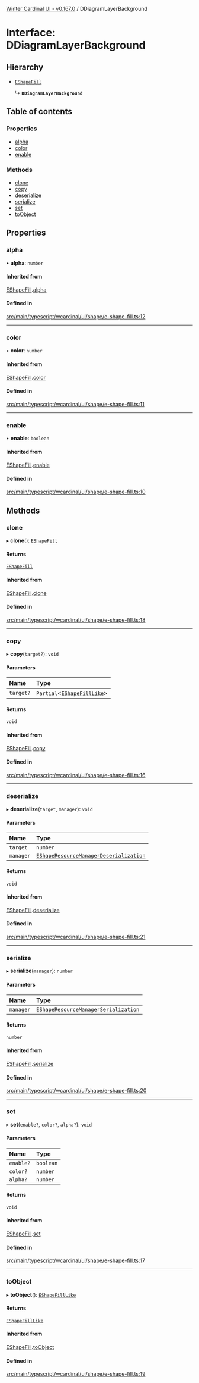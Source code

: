 [Winter Cardinal UI - v0.167.0](../index.md) / DDiagramLayerBackground

# Interface: DDiagramLayerBackground

## Hierarchy

- [`EShapeFill`](EShapeFill.md)

  ↳ **`DDiagramLayerBackground`**

## Table of contents

### Properties

- [alpha](DDiagramLayerBackground.md#alpha)
- [color](DDiagramLayerBackground.md#color)
- [enable](DDiagramLayerBackground.md#enable)

### Methods

- [clone](DDiagramLayerBackground.md#clone)
- [copy](DDiagramLayerBackground.md#copy)
- [deserialize](DDiagramLayerBackground.md#deserialize)
- [serialize](DDiagramLayerBackground.md#serialize)
- [set](DDiagramLayerBackground.md#set)
- [toObject](DDiagramLayerBackground.md#toobject)

## Properties

### alpha

• **alpha**: `number`

#### Inherited from

[EShapeFill](EShapeFill.md).[alpha](EShapeFill.md#alpha)

#### Defined in

[src/main/typescript/wcardinal/ui/shape/e-shape-fill.ts:12](https://github.com/winter-cardinal/winter-cardinal-ui/blob/v0.167.0/src/main/typescript/wcardinal/ui/shape/e-shape-fill.ts#L12)

___

### color

• **color**: `number`

#### Inherited from

[EShapeFill](EShapeFill.md).[color](EShapeFill.md#color)

#### Defined in

[src/main/typescript/wcardinal/ui/shape/e-shape-fill.ts:11](https://github.com/winter-cardinal/winter-cardinal-ui/blob/v0.167.0/src/main/typescript/wcardinal/ui/shape/e-shape-fill.ts#L11)

___

### enable

• **enable**: `boolean`

#### Inherited from

[EShapeFill](EShapeFill.md).[enable](EShapeFill.md#enable)

#### Defined in

[src/main/typescript/wcardinal/ui/shape/e-shape-fill.ts:10](https://github.com/winter-cardinal/winter-cardinal-ui/blob/v0.167.0/src/main/typescript/wcardinal/ui/shape/e-shape-fill.ts#L10)

## Methods

### clone

▸ **clone**(): [`EShapeFill`](EShapeFill.md)

#### Returns

[`EShapeFill`](EShapeFill.md)

#### Inherited from

[EShapeFill](EShapeFill.md).[clone](EShapeFill.md#clone)

#### Defined in

[src/main/typescript/wcardinal/ui/shape/e-shape-fill.ts:18](https://github.com/winter-cardinal/winter-cardinal-ui/blob/v0.167.0/src/main/typescript/wcardinal/ui/shape/e-shape-fill.ts#L18)

___

### copy

▸ **copy**(`target?`): `void`

#### Parameters

| Name | Type |
| :------ | :------ |
| `target?` | `Partial`<[`EShapeFillLike`](EShapeFillLike.md)\> |

#### Returns

`void`

#### Inherited from

[EShapeFill](EShapeFill.md).[copy](EShapeFill.md#copy)

#### Defined in

[src/main/typescript/wcardinal/ui/shape/e-shape-fill.ts:16](https://github.com/winter-cardinal/winter-cardinal-ui/blob/v0.167.0/src/main/typescript/wcardinal/ui/shape/e-shape-fill.ts#L16)

___

### deserialize

▸ **deserialize**(`target`, `manager`): `void`

#### Parameters

| Name | Type |
| :------ | :------ |
| `target` | `number` |
| `manager` | [`EShapeResourceManagerDeserialization`](../classes/EShapeResourceManagerDeserialization.md) |

#### Returns

`void`

#### Inherited from

[EShapeFill](EShapeFill.md).[deserialize](EShapeFill.md#deserialize)

#### Defined in

[src/main/typescript/wcardinal/ui/shape/e-shape-fill.ts:21](https://github.com/winter-cardinal/winter-cardinal-ui/blob/v0.167.0/src/main/typescript/wcardinal/ui/shape/e-shape-fill.ts#L21)

___

### serialize

▸ **serialize**(`manager`): `number`

#### Parameters

| Name | Type |
| :------ | :------ |
| `manager` | [`EShapeResourceManagerSerialization`](../classes/EShapeResourceManagerSerialization.md) |

#### Returns

`number`

#### Inherited from

[EShapeFill](EShapeFill.md).[serialize](EShapeFill.md#serialize)

#### Defined in

[src/main/typescript/wcardinal/ui/shape/e-shape-fill.ts:20](https://github.com/winter-cardinal/winter-cardinal-ui/blob/v0.167.0/src/main/typescript/wcardinal/ui/shape/e-shape-fill.ts#L20)

___

### set

▸ **set**(`enable?`, `color?`, `alpha?`): `void`

#### Parameters

| Name | Type |
| :------ | :------ |
| `enable?` | `boolean` |
| `color?` | `number` |
| `alpha?` | `number` |

#### Returns

`void`

#### Inherited from

[EShapeFill](EShapeFill.md).[set](EShapeFill.md#set)

#### Defined in

[src/main/typescript/wcardinal/ui/shape/e-shape-fill.ts:17](https://github.com/winter-cardinal/winter-cardinal-ui/blob/v0.167.0/src/main/typescript/wcardinal/ui/shape/e-shape-fill.ts#L17)

___

### toObject

▸ **toObject**(): [`EShapeFillLike`](EShapeFillLike.md)

#### Returns

[`EShapeFillLike`](EShapeFillLike.md)

#### Inherited from

[EShapeFill](EShapeFill.md).[toObject](EShapeFill.md#toobject)

#### Defined in

[src/main/typescript/wcardinal/ui/shape/e-shape-fill.ts:19](https://github.com/winter-cardinal/winter-cardinal-ui/blob/v0.167.0/src/main/typescript/wcardinal/ui/shape/e-shape-fill.ts#L19)
